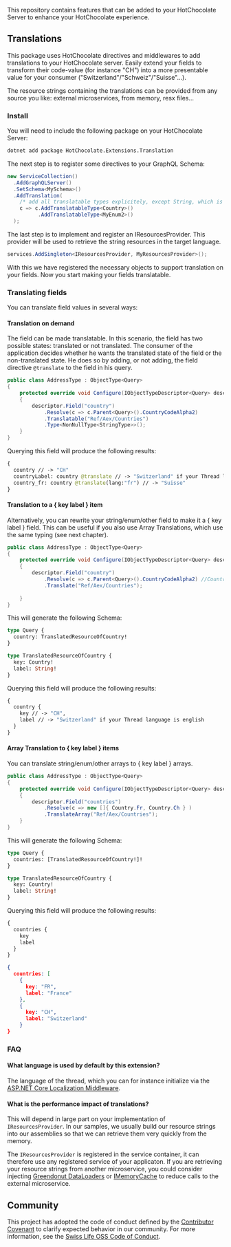 This repository contains features that can be added to your HotChocolate Server to enhance your HotChocolate experience.

## Translations

This package uses HotChocolate directives and middlewares to add translations to your HotChocolate server. 
Easily extend your fields to transform their code-value (for instance "CH") into a more presentable value for your consumer ("Switzerland"/"Schweiz"/"Suisse"...). 

The resource strings containing the translations can be provided from any source you like: external microservices, from memory, resx files...

### Install

You will need to include the following package on your HotChocolate Server:

```bash
dotnet add package HotChocolate.Extensions.Translation
```

The next step is to register some directives to your GraphQL Schema:
```csharp
new ServiceCollection()
  .AddGraphQLServer()
  .SetSchema<MySchema>()
  .AddTranslation(
    /* add all translatable types explicitely, except String, which is already added implicitely. */
    c => c.AddTranslatableType<Country>()
          .AddTranslatableType<MyEnum2>()
  );
```

The last step is to implement and register an IResourcesProvider. This provider will be used to retrieve the string resources in the target language. 
```csharp
services.AddSingleton<IResourcesProvider, MyResourcesProvider>();
```

With this we have registered the necessary objects to support translation on your fields. Now you start making your fields translatable.

### Translating fields

You can translate field values in several ways:

#### Translation on demand

The field can be made translatable. In this scenario, the field has two possible states: translated or not translated.
The consumer of the application decides whether he wants the translated state of the field or the non-translated state. 
He does so by adding, or not adding, the field directive ```@translate``` to the field in his query. 

```csharp
public class AddressType : ObjectType<Query>
{
    protected override void Configure(IObjectTypeDescriptor<Query> descriptor)
    {
        descriptor.Field("country")
            .Resolve(c => c.Parent<Query>().CountryCodeAlpha2)
            .Translatable("Ref/Aex/Countries")
            .Type<NonNullType<StringType>>();
    }
}
```

Querying this field will produce the following results:
```graphql
{ 
  country // -> "CH"
  countryLabel: country @translate // -> "Switzerland" if your Thread language is english
  country_fr: country @translate(lang:"fr") // -> "Suisse"
}
```

#### Translation to a { key label } item

Alternatively, you can rewrite your string/enum/other field to make it a { key label } field.
This can be useful if you also use Array Translations, which use the same typing (see next chapter).

```csharp
public class AddressType : ObjectType<Query>
{
    protected override void Configure(IObjectTypeDescriptor<Query> descriptor)
    {
        descriptor.Field("country")
            .Resolve(c => c.Parent<Query>().CountryCodeAlpha2) //CountryCodeAlpha2 is a Country enum
            .Translate("Ref/Aex/Countries");
  
    }
}
```

This will generate the following Schema:
```graphql
type Query {
  country: TranslatedResourceOfCountry!
}

type TranslatedResourceOfCountry {
  key: Country!
  label: String!
}
```

Querying this field will produce the following results:
```graphql
{
  country {
    key // -> "CH",
    label // -> "Switzerland" if your Thread language is english
  }
}
```

#### Array Translation to { key label } items

You can translate string/enum/other arrays to { key label } arrays.

```csharp
public class AddressType : ObjectType<Query>
{
    protected override void Configure(IObjectTypeDescriptor<Query> descriptor)
    {
        descriptor.Field("countries")
            .Resolve(c => new []{ Country.Fr, Country.Ch } )
            .TranslateArray("Ref/Aex/Countries");
    }
}
```

This will generate the following Schema:
```graphql
type Query {
  countries: [TranslatedResourceOfCountry!]!
}

type TranslatedResourceOfCountry {
  key: Country!
  label: String!
}
```

Querying this field will produce the following results:
```graphql
{
  countries {
    key
    label 
  }
}
```

```json
{
  countries: [
    {
      key: "FR",
      label: "France"
    },
    {
      key: "CH",
      label: "Switzerland"
    }
}
```


### FAQ

#### What language is used by default by this extension?

The language of the thread, which you can for instance initialize via the [ASP.NET Core Localization Middleware](https://docs.microsoft.com/en-us/aspnet/core/fundamentals/localization?view=aspnetcore-5.0#localization-middleware-2).

#### What is the performance impact of translations?

This will depend in large part on your implementation of ```IResourcesProvider```.
In our samples, we usually build our resource strings into our assemblies so that we can retrieve them very quickly from the memory.

The ```IResourcesProvider``` is registered in the service container, it can therefore use any registered service of your applicaton. 
If you are retrieving your resource strings from another microservice, you could consider injecting [Greendonut DataLoaders](https://github.com/ChilliCream/greendonut) or [IMemoryCache](https://docs.microsoft.com/en-us/aspnet/core/performance/caching/memory?view=aspnetcore-5.0) to reduce calls to the external microservice. 


## Community

This project has adopted the code of conduct defined by the [Contributor Covenant](https://contributor-covenant.org/)
to clarify expected behavior in our community. For more information, see the [Swiss Life OSS Code of Conduct](https://swisslife-oss.github.io/coc).
